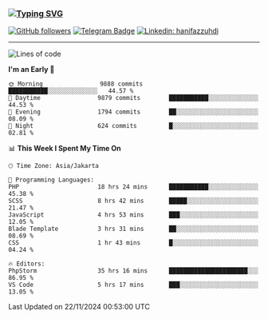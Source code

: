 ### [![Typing SVG](https://readme-typing-svg.herokuapp.com?font=lato&size=22&lines=Hi+There+👋)](https://git.io/typing-svg) 

[![GitHub followers](https://img.shields.io/github/followers/hanifazzuhdi?label=Follow&style=social)](https://github.com/hanifazzuhdi/?tab=follow) 
[![Telegram Badge](https://img.shields.io/badge/-hanif0198-blue?style=social&logo=telegram&link=https://www.t.me/hanif0198/)](https://www.t.me/hanif0198/) 
[![Linkedin: hanifazzuhdi](https://img.shields.io/badge/-hanifazzuhdi-blue?style=flat-square&logo=Linkedin&logoColor=white&link=https://www.linkedin.com/in/hanif-az-zuhdi-69688019b/)](https://www.linkedin.com/in/hanif-az-zuhdi-69688019b/) 

<hr/>

<!--START_SECTION:waka-->
![Lines of code](https://img.shields.io/badge/From%20Hello%20World%20I%27ve%20Written-73.9%20million%20lines%20of%20code-blue)

**I'm an Early 🐤** 

```text
🌞 Morning                9888 commits        ███████████░░░░░░░░░░░░░░   44.57 % 
🌆 Daytime                9879 commits        ███████████░░░░░░░░░░░░░░   44.53 % 
🌃 Evening                1794 commits        ██░░░░░░░░░░░░░░░░░░░░░░░   08.09 % 
🌙 Night                  624 commits         █░░░░░░░░░░░░░░░░░░░░░░░░   02.81 % 
```


📊 **This Week I Spent My Time On** 

```text
🕑︎ Time Zone: Asia/Jakarta

💬 Programming Languages: 
PHP                      18 hrs 24 mins      ███████████░░░░░░░░░░░░░░   45.38 % 
SCSS                     8 hrs 42 mins       █████░░░░░░░░░░░░░░░░░░░░   21.47 % 
JavaScript               4 hrs 53 mins       ███░░░░░░░░░░░░░░░░░░░░░░   12.05 % 
Blade Template           3 hrs 31 mins       ██░░░░░░░░░░░░░░░░░░░░░░░   08.69 % 
CSS                      1 hr 43 mins        █░░░░░░░░░░░░░░░░░░░░░░░░   04.24 % 

🔥 Editors: 
PhpStorm                 35 hrs 16 mins      ██████████████████████░░░   86.95 % 
VS Code                  5 hrs 17 mins       ███░░░░░░░░░░░░░░░░░░░░░░   13.05 % 
```


 Last Updated on 22/11/2024 00:53:00 UTC
<!--END_SECTION:waka-->
